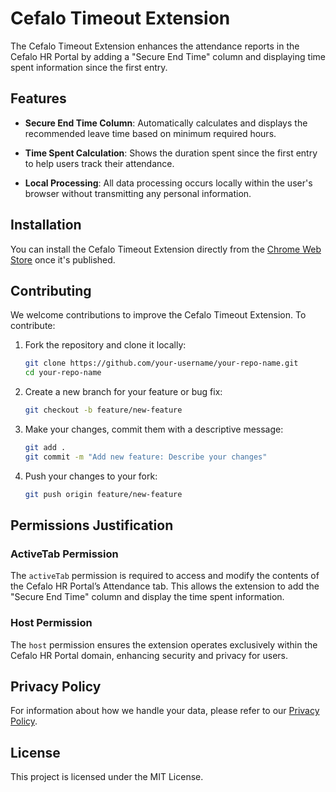 # Cefalo Timeout Extension

The Cefalo Timeout Extension enhances the attendance reports in the Cefalo HR Portal by adding a "Secure End Time" column and displaying time spent information since the first entry.

## Features

- **Secure End Time Column**: Automatically calculates and displays the recommended leave time based on minimum required hours.

- **Time Spent Calculation**: Shows the duration spent since the first entry to help users track their attendance.

- **Local Processing**: All data processing occurs locally within the user's browser without transmitting any personal information.

## Installation

You can install the Cefalo Timeout Extension directly from the [Chrome Web Store]('#') once it's published.

## Contributing

We welcome contributions to improve the Cefalo Timeout Extension. To contribute:

1. Fork the repository and clone it locally:

    ```bash
    git clone https://github.com/your-username/your-repo-name.git
    cd your-repo-name
    ```

2. Create a new branch for your feature or bug fix:

    ```bash
    git checkout -b feature/new-feature
    ```

3. Make your changes, commit them with a descriptive message:

    ```bash
    git add .
    git commit -m "Add new feature: Describe your changes"
    ```

4. Push your changes to your fork:

    ```bash
    git push origin feature/new-feature
    ```

## Permissions Justification

### ActiveTab Permission

The `activeTab` permission is required to access and modify the contents of the Cefalo HR Portal’s Attendance tab. This allows the extension to add the "Secure End Time" column and display the time spent information.

### Host Permission

The `host` permission ensures the extension operates exclusively within the Cefalo HR Portal domain, enhancing security and privacy for users.

## Privacy Policy

For information about how we handle your data, please refer to our [Privacy Policy]('https://jeebon.github.io/cefalo-timeout-chrome-extension/privacy.html').

## License

This project is licensed under the MIT License.

